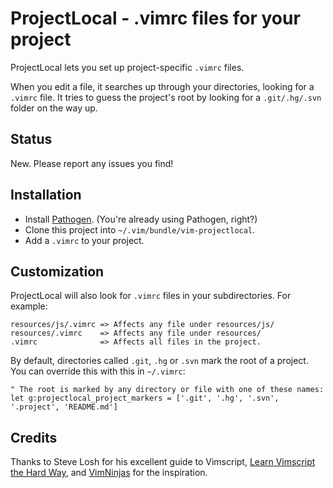 # ProjectLocal - .vimrc files for your project

ProjectLocal lets you set up project-specific `.vimrc` files.

When you edit a file, it searches up through your directories, looking for a `.vimrc` file. It tries to guess the project's root by looking for a `.git/.hg/.svn` folder on the way up.

## Status

New. Please report any issues you find!

## Installation

* Install [Pathogen][pathogen]. (You're already using Pathogen, right?)
* Clone this project into `~/.vim/bundle/vim-projectlocal`.
* Add a `.vimrc` to your project.

## Customization

ProjectLocal will also look for `.vimrc` files in your subdirectories. For example:

```
resources/js/.vimrc => Affects any file under resources/js/
resources/.vimrc    => Affects any file under resources/
.vimrc              => Affects all files in the project.
```

By default, directories called `.git`, `.hg` or `.svn` mark the root of a project. You can override this with this in `~/.vimrc`:

```vim
" The root is marked by any directory or file with one of these names:
let g:projectlocal_project_markers = ['.git', '.hg', '.svn', '.project', 'README.md']
```

## Credits
Thanks to Steve Losh for his excellent guide to Vimscript, [Learn Vimscript the Hard Way][learnvim], and [VimNinjas][vimninjas] for the inspiration.

[pathogen]: https://github.com/tpope/vim-pathogen/
[learnvim]: http://learnvimscriptthehardway.stevelosh.com/
[vimninjas]: http://www.vimninjas.com/
